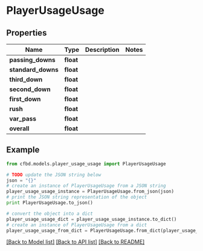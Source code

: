 # PlayerUsageUsage


## Properties
Name | Type | Description | Notes
------------ | ------------- | ------------- | -------------
**passing_downs** | **float** |  | 
**standard_downs** | **float** |  | 
**third_down** | **float** |  | 
**second_down** | **float** |  | 
**first_down** | **float** |  | 
**rush** | **float** |  | 
**var_pass** | **float** |  | 
**overall** | **float** |  | 

## Example

```python
from cfbd.models.player_usage_usage import PlayerUsageUsage

# TODO update the JSON string below
json = "{}"
# create an instance of PlayerUsageUsage from a JSON string
player_usage_usage_instance = PlayerUsageUsage.from_json(json)
# print the JSON string representation of the object
print PlayerUsageUsage.to_json()

# convert the object into a dict
player_usage_usage_dict = player_usage_usage_instance.to_dict()
# create an instance of PlayerUsageUsage from a dict
player_usage_usage_from_dict = PlayerUsageUsage.from_dict(player_usage_usage_dict)
```
[[Back to Model list]](../README.md#documentation-for-models) [[Back to API list]](../README.md#documentation-for-api-endpoints) [[Back to README]](../README.md)


